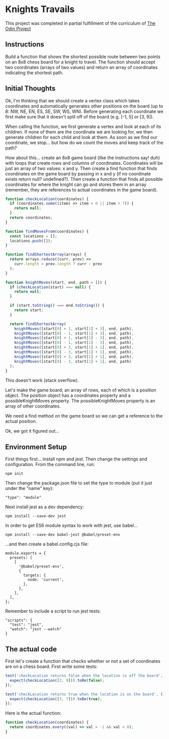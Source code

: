 # Knights Travails

This project was completed in partial fulfillment of the curriculum of [The Odin Project](https://www.theodinproject.com/)

## Instructions

Build a function that shows the shortest possible route between two points on an 8x8 chess board for a knight to travel. The function should accept two coordinates (arrays of two values) and return an array of coordinates indicating the shortest path.

## Initial Thoughts

Ok, I'm thinking that we should create a vertex class which takes coordinates and automatically generates other positions on the board (up to 8: NW, NE, EN, ES, SE, SW, WS, WN). Before generating each coordinate we first make sure that it doesn't spill off of the board (e.g. [-1, 5] or [3, 9]).

When calling the function, we first generate a vertex and look at each of its children. If none of them are the coordinate we are looking for, we then generate children for each child and look at them. As soon as we find our coordinate, we stop... but how do we count the moves and keep track of the path?

How about this... create an 8x8 game board (like the instructions say! duh) with loops that create rows and columns of coordinates. Coordinates will be just an array of two values: x and y. Then create a find function that finds coordinates on the game board by passing in x and y (if no coordinate exists return null? undefined?). Then create a function that finds all possible coordinates for where the knight can go and stores them in an array (remember, they are references to actual coordinates in the game board).

```javascript
function checkLocation(coordinates) {
  if (coordinates.some((item) => item < 0 || item > 7)) {
    return null;
  }
  return coordinates;
}

function findMovesFrom(coordinates) {
  const locations = [];
  locations.push([]);
}

function findShortestArray(arrays) {
  return arrays.reduce((curr, prev) =>
    curr.length < prev.length ? curr : prev
  );
}

function knightMoves(start, end, path = []) {
  if (checkLocation(start) === null) {
    return null;
  }

  if (start.toString() === end.toString()) {
    return start;
  }

  return findShortestArray(
    knightMoves([start[0] + 1, start[1] + 3], end, path),
    knightMoves([start[0] - 1, start[1] + 3], end, path),
    knightMoves([start[0] + 1, start[1] - 3], end, path),
    knightMoves([start[0] - 1, start[1] - 3], end, path),
    knightMoves([start[0] + 3, start[1] + 1], end, path),
    knightMoves([start[0] - 3, start[1] + 1], end, path),
    knightMoves([start[0] + 3, start[1] + 1], end, path),
    knightMoves([start[0] - 3, start[1] + 1], end, path)
  );
}
```

This doesn't work (stack overflow).

Let's make the game board; an array of rows, each of which is a position object. The position object has a coordinates property and a possibleKnightMoves property. The possibleKnightMoves property is an array of other coordinates.

We need a find method on the game board so we can get a reference to the actual position.

Ok, we got it figured out...

## Environment Setup

First things first... install npm and jest. Then change the settings and configuration. From the command line, run:

```
npm init
```

Then change the package.json file to set the type to module (put it just under the "name" key):

```
"type": "module"
```

Next install jest as a dev dependency:

```
npm install --save-dev jest
```

In order to get ES6 module syntax to work with jest, use babel...

```
npm install --save-dev babel-jest @babel/preset-env
```

...and then create a babel.config.cjs file:

```
module.exports = {
  presets: [
    [
      '@babel/preset-env',
      {
        targets: {
          node: 'current',
        },
      },
    ],
  ],
};
```

Remember to include a script to run jest tests:

```
"scripts": {
  "test": "jest",
  "watch": "jest --watch"
}
```

## The actual code

First let's create a function that checks whether or not a set of coordinates are on a chess board. First write some tests:

```javascript
test('checkLocation returns false when the location is off the board', () => {
  expect(checkLocation([3, 9])).toBe(false);
});

test('checkLocation returns true when the location is on the board', () => {
  expect(checkLocation([3, 7])).toBe(true);
});
```

Here is the actual function:

```javascript
function checkLocation(coordinates) {
  return coordinates.every((val) => val > -1 && val < 8);
}
```
